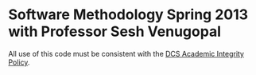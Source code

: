 Software Methodology Spring 2013 with Professor Sesh Venugopal
==============================================================

All use of this code must be consistent with the [DCS Academic Integrity Policy](http://www.cs.rutgers.edu/policies/academicintegrity/index.php).